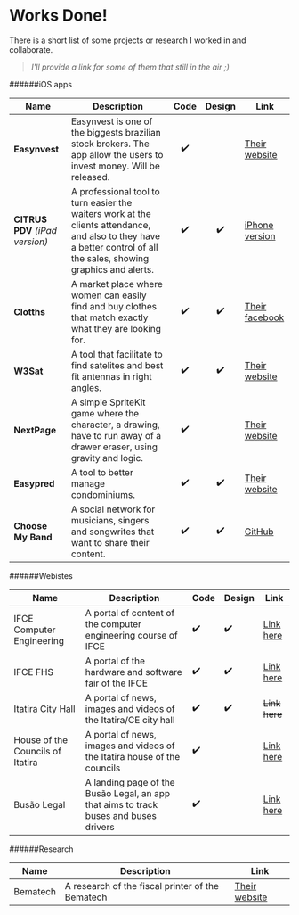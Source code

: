 # Works Done!
There is a short list of some projects or research I worked in and collaborate. 

> *I'll provide a link for some of them that still in the air ;)*


######iOS apps

| Name | Description | Code | Design | Link |
|---|---|:---:|:---:|---|
| **Easynvest** | Easynvest is one of the biggests brazilian stock brokers. The app allow the users to invest money. Will be released. | :heavy_check_mark: |  | [Their website](http://easynvest.com.br) |
| **CITRUS PDV** *(iPad version)* | A professional tool to turn easier the waiters work at the clients attendance, and also to they have a better control of all the sales, showing graphics and alerts. | :heavy_check_mark: | :heavy_check_mark: | [iPhone version](https://itunes.apple.com/br/app/citrus-pdv-terminal/id1148606050?mt=8) |
| **Clotths** | A market place where women can easily find and buy clothes that match exactly what they are looking for. | :heavy_check_mark: | :heavy_check_mark: |  [Their facebook](https://www.facebook.com/clotths/?fref=ts) |
| **W3Sat** | A tool that facilitate to find satelites and best fit antennas in right angles. | :heavy_check_mark: | :heavy_check_mark: | [Their website](http://w3sat.com.br) |
| **NextPage** | A simple SpriteKit game where the character, a drawing, have to run away of a drawer eraser, using gravity and logic. | :heavy_check_mark: |  | [Their website](http://easynvest.com.br) |
| **Easypred** | A tool to better manage condominiums. | :heavy_check_mark: | :heavy_check_mark: | [Their website](http://easynvest.com.br) |
| **Choose My Band** | A social network for musicians, singers and songwrites that want to share their content. | :heavy_check_mark: | :heavy_check_mark: | [GitHub](https://github.com/alcivanio/choose-my-band) |



######Webistes

| Name | Description | Code | Design | Link |
|---|---|---|---|---|
|IFCE Computer Engineering|A portal of content of the computer engineering course of IFCE|:heavy_check_mark:|:heavy_check_mark:|[Link here](http://engcomputacao.ifce.edu.br)|
|IFCE FHS|A portal of the hardware and software fair of the IFCE|:heavy_check_mark:|:heavy_check_mark:|[Link here](http://fhs.fortaleza.ifce.edu.br)|
|Itatira City Hall|A portal of news, images and videos of the Itatira/CE city hall|:heavy_check_mark:|:heavy_check_mark:|~~Link here~~|
|House of the Councils of Itatira|A portal of news, images and videos of the Itatira house of the councils|:heavy_check_mark:||[Link here](http://camaraitatira.ce.gov.br)|
|Busão Legal|A landing page of the Busão Legal, an app that aims to track buses and buses drivers|:heavy_check_mark:||[Link here](http://busaolegal.com.br)|


######Research

| Name | Description | Link |
|---|---|---|
|Bematech|A research of the fiscal printer of the Bematech|[Their website](http://bematech.com.br)|

